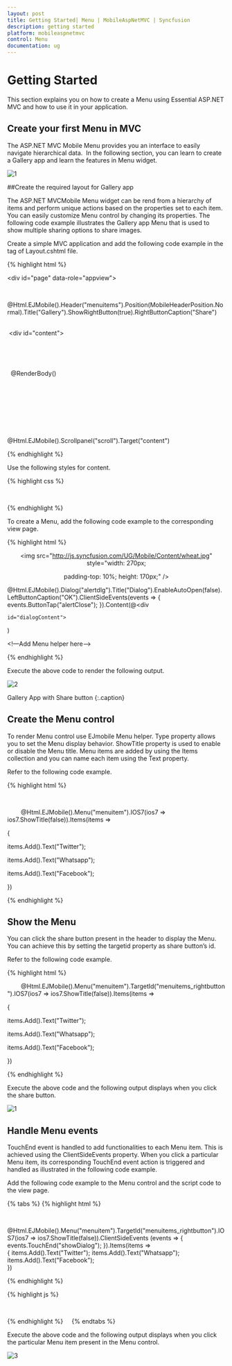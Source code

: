 ```yaml
---
layout: post
title: Getting Started| Menu | MobileAspNetMVC | Syncfusion
description: getting started
platform: mobileaspnetmvc
control: Menu
documentation: ug
---
```


# Getting Started

This section explains you on how to create a Menu using Essential ASP.NET MVC and how to use it in your application.

## Create your first Menu in MVC

The ASP.NET MVC Mobile Menu provides you an interface to easily navigate hierarchical data.  In the following section, you can learn to create a Gallery app and learn the features in Menu widget. 

![1](Getting-Started_images/Getting-Started_img1.png)


##Create the required layout for Gallery app

The ASP.NET MVCMobile Menu widget can be rend from a hierarchy of items and perform unique actions based on the properties set to each item. You can easily customize Menu control by changing its properties. The following code example illustrates the Gallery app Menu that is used to show multiple sharing options to share images. 

Create a simple MVC application and add the following code example in the <body> tag of Layout.cshtml file.

{% highlight html %}

<div id="page" data-role="appview">

        <!-- header helper -->

@Html.EJMobile().Header("menuitems").Position(MobileHeaderPosition.Normal).Title("Gallery").ShowRightButton(true).RightButtonCaption("Share")      

 <div id="content">

 <div>

 <div>

  @RenderBody()

 </div>

 </div>

 </div>

 <!-- ScrollPanel helper -->

@Html.EJMobile().Scrollpanel("scroll").Target("content")

</div>

{% endhighlight %}



Use the following styles for content.

{% highlight css %}

<style>

.appview.e-m-windows.e-m-light {



background: none repeat scroll 0 0 #eee;



}

</style> 

{% endhighlight %}

To create a Menu, add the following code example to the corresponding view page.

{% highlight html %}

<!-- Add Gallery image -->

<div align="center">

<img src="http://js.syncfusion.com/UG/Mobile/Content/wheat.jpg" style="width: 270px;

padding-top: 10%; height: 170px;" /></div>

<!-- dialog helper -->

@Html.EJMobile().Dialog("alertdlg").Title("Dialog").EnableAutoOpen(false).LeftButtonCaption("OK").ClientSideEvents(events => { events.ButtonTap("alertClose"); }).Content(@<div

    id="dialogContent">

</div>)

<!—Add Menu helper here-->

{% endhighlight %}

Execute the above code to render the following output.

![2](Getting-Started_images/Getting-Started_img2.png)


Gallery App with Share button
{:.caption}

## Create the Menu control

To render Menu control use EJmobile Menu helper. Type property allows you to set the Menu display behavior. ShowTitle property is used to enable or disable the Menu title. Menu items are added by using the Items collection and you can name each item using the Text property. 

Refer to the following code example.

{% highlight html %}

 <!-- Menu helper -->

        @Html.EJMobile().Menu("menuitem").IOS7(ios7 => ios7.ShowTitle(false)).Items(items =>

{



items.Add().Text("Twitter");



items.Add().Text("Whatsapp");



items.Add().Text("Facebook");



}) 

{% endhighlight %}

## Show the Menu

You can click the share button present in the header to display the Menu. You can achieve this by setting the targetid property as share button’s id. 

Refer to the following code example.

{% highlight html %}

        @Html.EJMobile().Menu("menuitem").TargetId("menuitems_rightbutton").IOS7(ios7 => ios7.ShowTitle(false)).Items(items =>

{



items.Add().Text("Twitter");



items.Add().Text("Whatsapp");



items.Add().Text("Facebook");



})  

{% endhighlight %}

Execute the above code and the following output displays when you click the share button.



![1](Getting-Started_images/Getting-Started_img3.png)



## Handle Menu events

TouchEnd event is handled to add functionalities to each Menu item. This is achieved using the ClientSideEvents property. When you click a particular Menu item, its corresponding TouchEnd event action is triggered and handled as illustrated in the following code example.

Add the following code example to the Menu control and the script code to the view page.


{% tabs %}
{% highlight html %}
<!-- Menu helper -->        
@Html.EJMobile().Menu("menuitem").TargetId("menuitems_rightbutton").IOS7(ios7 => ios7.ShowTitle(false)).ClientSideEvents
(events => { 
events.TouchEnd("showDialog"); 
}).Items(items =>      
 {           items.Add().Text("Twitter");           items.Add().Text("Whatsapp");           items.Add().Text("Facebook");      
 })
 
 {% endhighlight %} 

{% highlight js %} 
<script>      
//object declaration        
$(document).ready(function () 
{            window.menuObject = $("#menuitem").data("ejmMenu");
 // create object for menu.           
 window.dialogObject = $("#alertdlg").data("ejmDialog"); 
 // create object for dialog.          
 if (ej.isWindows() && ej.isMobile())               
 $("#menuitem").ejmMenu("model.theme", "light");        });
 //handling menu action <br>        
 //to show Dialog       
  function showDialog(args) 
 {            var text = args.text;
  //to get menu item text           
 $("#dialogContent").append("Content shared in " + text + " successfully"); 
 // add content to dialog           
 window.menuObject.hide(); 
 // to hide menu            
 window.dialogObject.open(); 
 //to open dialog        
 }        
 //to close dialog       
  function alertClose(args)
 {           
 $("#dialogContent").empty(); 
 //to empty the dialog content          
   window.dialogObject.close(); 
 //to close dialog       
 } 
 </script> 
 {% endhighlight %}    
{% endtabs %}


Execute the above code and the following output displays when you click the particular Menu item present in the Menu control.



![3](Getting-Started_images/Getting-Started_img4.png)



